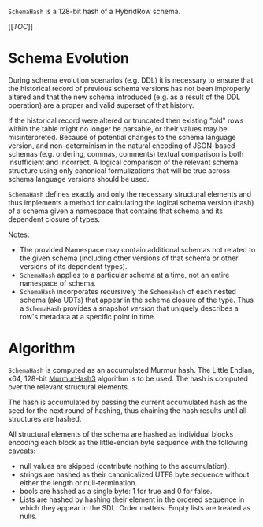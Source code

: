 ﻿`SchemaHash` is a 128-bit hash of a HybridRow schema.

[[_TOC_]]

# Schema Evolution
During schema evolution scenarios (e.g. DDL) it is necessary to ensure that the
historical record of previous schema versions has not been improperly altered
and that the new schema introduced (e.g. as a result of the DDL operation) are
a proper and valid superset of that history.  

If the historical record were altered or truncated then existing "old" rows
within the table might no longer be parsable, or their values may be
misinterpreted.  Because of potential changes to the schema language version,
and non-determinism in the natural encoding of JSON-based schemas (e.g.
ordering, commas, comments) textual comparison is both insufficient and
incorrect.  A logical comparison of the relevant schema structure using only
canonical formulizations that will be true across schema language versions
should be used.

`SchemaHash` defines exactly and only the necessary structural elements and
thus implements a method for calculating the logical schema version (hash) of a
schema given a namespace that contains that schema and its dependent
closure of types.  

Notes:
* The provided Namespace may contain additional schemas not related to the
  given schema (including other versions of that schema or other versions of
  its dependent types).
* `SchemaHash` applies to a particular schema at a time, not an entire
  namespace of schema.
* `SchemaHash` incorporates recursively the `SchemaHash` of each nested
  schema (aka UDTs) that appear in the schema closure of the type.  Thus a
  `SchemaHash` provides a snapshot *version* that uniquely describes a row's 
  metadata at a specific point in time.

# Algorithm
`SchemaHash` is computed as an accumulated Murmur hash.  The Little Endian,
x64, 128-bit [MurmurHash3](https://en.wikipedia.org/wiki/MurmurHash) algorithm
is to be used.  The hash is computed over the relevant structural elements.

The hash is accumulated by passing the current accumulated
hash as the seed for the next round of hashing, thus chaining the hash results
until all structures are hashed.

All structural elements of the schema are hashed as individual blocks encoding
each block as the little-endian byte sequence with the following caveats:

* null values are skipped (contribute nothing to the accumulation).
* strings are hashed as their canonicalized UTF8 byte sequence without either
  the length or null-termination.
* bools are hashed as a single byte: 1 for true and 0 for false.
* Lists are hashed by hashing their element in the ordered sequence in which they
  appear in the SDL.  Order matters.  Empty lists are treated as nulls.